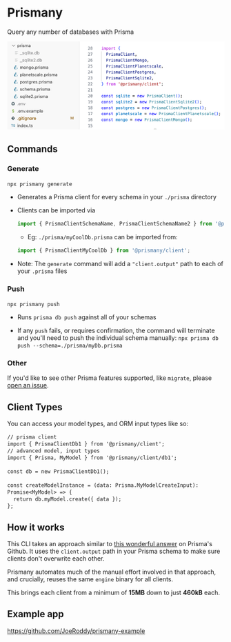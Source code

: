 # Prismany

Query any number of databases with Prisma

![example.png](./example.png)

## Commands

### **Generate**

`npx prismany generate`

- Generates a Prisma client for every schema in your `./prisma` directory

- Clients can be imported via

  ```ts
  import { PrismaClientSchemaName, PrismaClientSchemaName2 } from '@prismany/client';
  ```

  - Eg: `./prisma/myCoolDb.prisma` can be imported from:

  ```ts
  import { PrismaClientMyCoolDb } from '@prismany/client';
  ```

- Note: The `generate` command will add a `"client.output"` path to each of your `.prisma` files

### **Push**

`npx prismany push`

- Runs `prisma db push` against all of your schemas

- If any `push` fails, or requires confirmation, the command will terminate and you'll need to push the individual schema manually: `npx prisma db push --schema=./prisma/myDb.prisma`

### **Other**

If you'd like to see other Prisma features supported, like `migrate`, please [open an issue](https://github.com/JoeRoddy/prismany/issues).

## Client Types

You can access your model types, and ORM input types like so:

```tsx
// prisma client
import { PrismaClientDb1 } from '@prismany/client';
// advanced model, input types
import { Prisma, MyModel } from '@prismany/client/db1';

const db = new PrismaClientDb1();

const createModelInstance = (data: Prisma.MyModelCreateInput): Promise<MyModel> => {
  return db.myModel.create({ data });
};
```

## How it works

This CLI takes an approach similar to [this wonderful answer](https://github.com/prisma/prisma/issues/2443#issuecomment-630679118) on Prisma's Github. It uses the `client.output` path in your Prisma schema to make sure clients don't overwrite each other.

Prismany automates much of the manual effort involved in that approach, and crucially, reuses the same `engine` binary for all clients.

This brings each client from a minimum of **15MB** down to just **460kB** each.

## Example app

https://github.com/JoeRoddy/prismany-example
